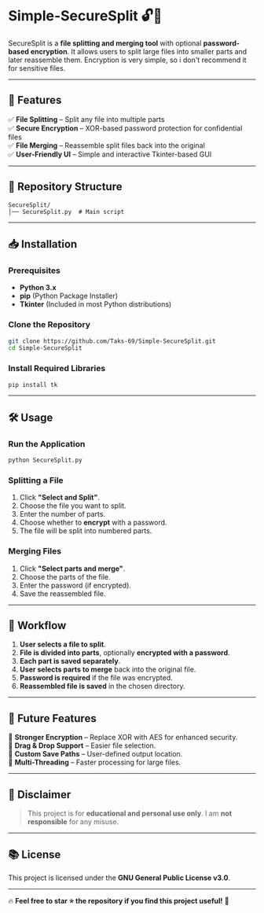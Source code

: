 # **Simple-SecureSplit** 🔓🔀

SecureSplit is a **file splitting and merging tool** with optional **password-based encryption**. It allows users to split large files into smaller parts and later reassemble them. Encryption is very simple, so i don't recommend it for sensitive files.

---

## 🚀 Features

✅ **File Splitting** – Split any file into multiple parts \
✅ **Secure Encryption** – XOR-based password protection for confidential files \
✅ **File Merging** – Reassemble split files back into the original \
✅ **User-Friendly UI** – Simple and interactive Tkinter-based GUI 

---

## 📂 Repository Structure

```
SecureSplit/
│── SecureSplit.py  # Main script
```

---

## 📥 Installation

### **Prerequisites**
- **Python 3.x**
- **pip** (Python Package Installer)
- **Tkinter** (Included in most Python distributions)

### **Clone the Repository**
```bash
git clone https://github.com/Taks-69/Simple-SecureSplit.git
cd Simple-SecureSplit
```

### **Install Required Libraries**
```bash
pip install tk
```

---

## 🛠 Usage

### **Run the Application**
```bash
python SecureSplit.py
```

### **Splitting a File**
1. Click **"Select and Split"**.
2. Choose the file you want to split.
3. Enter the number of parts.
4. Choose whether to **encrypt** with a password.
5. The file will be split into numbered parts.

### **Merging Files**
1. Click **"Select parts and merge"**.
2. Choose the parts of the file.
3. Enter the password (if encrypted).
4. Save the reassembled file.

---

## 🔄 Workflow

1. **User selects a file to split**.
2. **File is divided into parts**, optionally **encrypted with a password**.
3. **Each part is saved separately**.
4. **User selects parts to merge** back into the original file.
5. **Password is required** if the file was encrypted.
6. **Reassembled file is saved** in the chosen directory.

---

## 🔮 Future Features

🔹 **Stronger Encryption** – Replace XOR with AES for enhanced security.\
🔹 **Drag & Drop Support** – Easier file selection.\
🔹 **Custom Save Paths** – User-defined output location.\
🔹 **Multi-Threading** – Faster processing for large files.

---

## 📜 Disclaimer

> This project is for **educational and personal use only**. I am **not responsible** for any misuse.

---

## 📚 License

This project is licensed under the **GNU General Public License v3.0**.

---

🔥 **Feel free to star ⭐ the repository if you find this project useful!** 🚀

